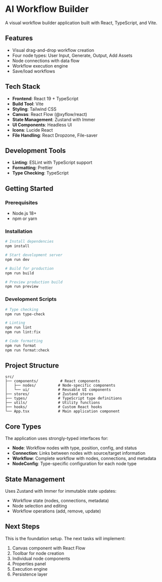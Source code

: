 # AI Workflow Builder

A visual workflow builder application built with React, TypeScript, and Vite.

## Features

- Visual drag-and-drop workflow creation
- Four node types: User Input, Generate, Output, Add Assets
- Node connections with data flow
- Workflow execution engine
- Save/load workflows

## Tech Stack

- **Frontend**: React 19 + TypeScript
- **Build Tool**: Vite
- **Styling**: Tailwind CSS
- **Canvas**: React Flow (@xyflow/react)
- **State Management**: Zustand with Immer
- **UI Components**: Headless UI
- **Icons**: Lucide React
- **File Handling**: React Dropzone, File-saver

## Development Tools

- **Linting**: ESLint with TypeScript support
- **Formatting**: Prettier
- **Type Checking**: TypeScript

## Getting Started

### Prerequisites

- Node.js 18+ 
- npm or yarn

### Installation

```bash
# Install dependencies
npm install

# Start development server
npm run dev

# Build for production
npm run build

# Preview production build
npm run preview
```

### Development Scripts

```bash
# Type checking
npm run type-check

# Linting
npm run lint
npm run lint:fix

# Code formatting
npm run format
npm run format:check
```

## Project Structure

```
src/
├── components/          # React components
│   ├── nodes/          # Node-specific components
│   └── ui/             # Reusable UI components
├── stores/             # Zustand stores
├── types/              # TypeScript type definitions
├── utils/              # Utility functions
├── hooks/              # Custom React hooks
└── App.tsx             # Main application component
```

## Core Types

The application uses strongly-typed interfaces for:

- **Node**: Workflow nodes with type, position, config, and status
- **Connection**: Links between nodes with source/target information
- **Workflow**: Complete workflow with nodes, connections, and metadata
- **NodeConfig**: Type-specific configuration for each node type

## State Management

Uses Zustand with Immer for immutable state updates:

- Workflow state (nodes, connections, metadata)
- Node selection and editing
- Workflow operations (add, remove, update)

## Next Steps

This is the foundation setup. The next tasks will implement:

1. Canvas component with React Flow
2. Toolbar for node creation
3. Individual node components
4. Properties panel
5. Execution engine
6. Persistence layer